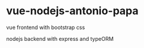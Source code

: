 # vue-nodejs-antonio-papa

vue frontend with bootstrap css

nodejs backend with express and typeORM
